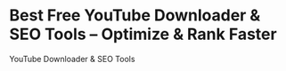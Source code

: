 # Best Free YouTube Downloader & SEO Tools – Optimize & Rank Faster
YouTube Downloader &amp; SEO Tools 
